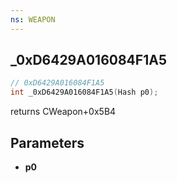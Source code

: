 ```yaml
---
ns: WEAPON
---
```

## _0xD6429A016084F1A5

```c
// 0xD6429A016084F1A5
int _0xD6429A016084F1A5(Hash p0);
```

returns CWeapon+0x5B4

## Parameters
* **p0**

